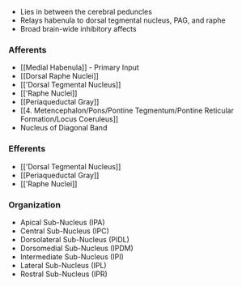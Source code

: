 - Lies in between the cerebral peduncles
- Relays habenula to dorsal tegmental nucleus, PAG, and raphe
- Broad brain-wide inhibitory affects
### Afferents
- [[Medial Habenula]] - Primary Input
- [[Dorsal Raphe Nuclei]]
- [['Dorsal Tegmental Nucleus]]
- [['Raphe Nuclei]]
- [[Periaqueductal Gray]]
- [[4. Metencephalon/Pons/Pontine Tegmentum/Pontine Reticular Formation/Locus Coeruleus]]
- Nucleus of Diagonal Band
### Efferents
- [['Dorsal Tegmental Nucleus]]
- [[Periaqueductal Gray]]
- [['Raphe Nuclei]]
### Organization 
- Apical Sub-Nucleus (IPA)
- Central Sub-Nucleus (IPC)
- Dorsolateral Sub-Nucleus (PIDL)
- Dorsomedial Sub-Nucleus (IPDM)
- Intermediate Sub-Nucleus (IPI)
- Lateral Sub-Nucleus (IPL)
- Rostral Sub-Nucleus (IPR)
